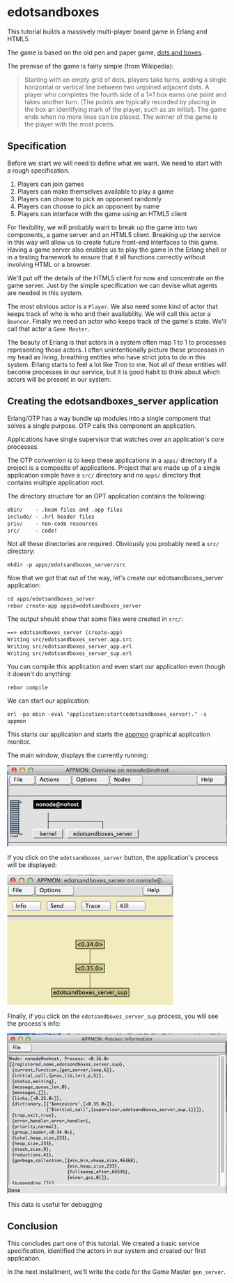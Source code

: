 # edotsandboxes

This tutorial builds a massively multi-player board game in Erlang and
HTML5.

The game is based on the old pen and paper game, [dots and
boxes](http://en.wikipedia.org/wiki/Dots_and_Boxes).

The premise of the game is fairly simple (from Wikipedia):

> Starting with an empty grid of dots, players take turns, adding a
> single horizontal or vertical line between two unjoined adjacent
> dots. A player who completes the fourth side of a 1×1 box earns one
> point and takes another turn. (The points are typically recorded by
> placing in the box an identifying mark of the player, such as an
> initial). The game ends when no more lines can be placed. The winner
> of the game is the player with the most points.

## Specification

Before we start we will need to define what we want.  We need to start with
a rough specification.

 1. Players can join games
 2. Players can make themselves available to play a game
 2. Players can choose to pick an opponent randomly
 3. Players can choose to pick an opponent by name
 4. Players can interface with the game using an HTML5 client

For flexibility, we will probably want to break up the game into two 
components, a game server and an HTML5 client.  Breaking up the
service in this way will allow us to create future front-end interfaces
to this game.  Having a game server also enables us to play the game
in the Erlang shell or in a testing framework to ensure that it all
functions correctly without involving HTML or a browser.

We'll put off the details of the HTML5 client for now and concentrate
on the game server. Just by the simple specification we can devise
what agents are needed in this system.

The most obvious actor is a `Player`.  We also need some kind of actor
that keeps track of who is who and their availability.  We will call
this actor a `Bouncer`. Finally we need an actor who keeps track of
the game's state.  We'll call that actor a `Game Master`.

The beauty of Erlang is that actors in a system often map 1 to 1 to
processes representing those actors.  I often unintentionally picture
these processes in my head as living, breathing entities who have
strict jobs to do in this system.  Erlang starts to feel a lot like
Tron to me.  Not all of these entities will become processes in our
service, but it is good habit to think about which actors will be present in
our system.

## Creating the edotsandboxes_server application

Erlang/OTP has a way bundle up modules into a single component that solves a
single purpose.  OTP calls this component an application.

Applications have single supervisor that watches over an application's core
processes. 

The OTP convention is to keep these applications in a `apps/`
directory if a project is a composite of applications. Project that are made
up of a single application simple have a `src/` directory and no
`apps/` directory that contains multiple application root.

The directory structure for an OPT application contains the following:

    ebin/    - .beam files and .app files
    include/ - .hrl header files
    priv/    - non-code resources
    src/     - code!

Not all these directories are required.  Obviously you probably need a
`src/` directory:

    mkdir -p apps/edotsandboxes_server/src

Now that we got that out of the way, let's create our
edotsandboxes_server application:

    cd apps/edotsandboxes_server
    rebar create-app appid=edotsandboxes_server

The output should show that some files were created in `src/`:

    ==> edotsandboxes_server (create-app)
    Writing src/edotsandboxes_server.app.src
    Writing src/edotsandboxes_server_app.erl
    Writing src/edotsandboxes_server_sup.erl

You can compile this application and even start our application even
though it doesn't do anything:

    rebar compile

We can start our application:

    erl -pa ebin -eval "application:start(edotsandboxes_server)." -s appmon

This starts our application and starts the
[appmon](http://www.erlang.org/doc/man/appmon.html) graphical application
monitor.  

The main window, displays the currently running:

![appmon main window](./static/appmon-mainwindow.png)

If you click on the `edotsandboxes_server` button, the application's process
will be displayed:

![appmon app window](static/appmon-appwindow.png)

Finally, if you click on the `edotsandboxes_server_sup` process, you will see the
process's info:

![appmon process info](static/appmon-procwindow.png)

This data is useful for debugging

## Conclusion

This concludes part one of this tutorial.  We created a basic service
specification, identified the actors in our system and created our
first application.

In the next installment, we'll write the code for the Game Master
`gen_server`.
